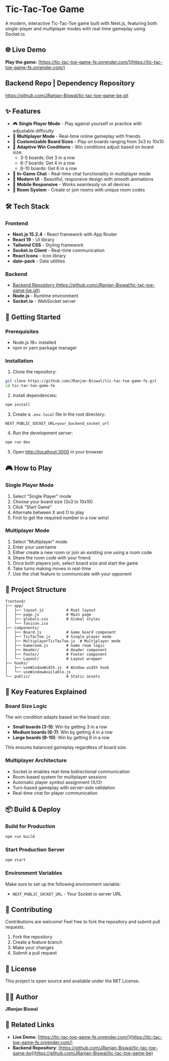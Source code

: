 # Tic-Tac-Toe Game

A modern, interactive Tic-Tac-Toe game built with Next.js, featuring both single-player and multiplayer modes with real-time gameplay using Socket.io.

## 🌐 Live Demo

**Play the game:** [https://tic-tac-toe-game-fe.onrender.com/](https://tic-tac-toe-game-fe.onrender.com/)

## Backend Repo | Dependency Repository
https://github.com/JRanjan-Biswal/tic-tac-toe-game-be.git

## ✨ Features

- 🎮 **Single Player Mode** - Play against yourself or practice with adjustable difficulty
- 👥 **Multiplayer Mode** - Real-time online gameplay with friends
- 📐 **Customizable Board Sizes** - Play on boards ranging from 3x3 to 10x10
- 🎯 **Adaptive Win Conditions** - Win conditions adjust based on board size:
  - 3-5 boards: Get 3 in a row
  - 6-7 boards: Get 4 in a row
  - 8-10 boards: Get 6 in a row
- 💬 **In-Game Chat** - Real-time chat functionality in multiplayer mode
- 🎨 **Modern UI** - Beautiful, responsive design with smooth animations
- 📱 **Mobile Responsive** - Works seamlessly on all devices
- 🔄 **Room System** - Create or join rooms with unique room codes

## 🛠️ Tech Stack

### Frontend
- **Next.js 15.2.4** - React framework with App Router
- **React 19** - UI library
- **Tailwind CSS** - Styling framework
- **Socket.io Client** - Real-time communication
- **React Icons** - Icon library
- **date-pack** - Date utilities

### Backend
- [Backend Repository (https://github.com/JRanjan-Biswal/tic-tac-toe-game-be.git)](https://github.com/JRanjan-Biswal/tic-tac-toe-game-be.git)
- **Node.js** - Runtime environment
- **Socket.io** - WebSocket server

## 🚀 Getting Started

### Prerequisites

- Node.js 18+ installed
- npm or yarn package manager

### Installation

1. Clone the repository:
```bash
git clone https://github.com/JRanjan-Biswal/tic-tac-toe-game-fe.git
cd tic-tac-toe-game-fe
```

2. Install dependencies:
```bash
npm install
```

3. Create a `.env.local` file in the root directory:
```env
NEXT_PUBLIC_SOCKET_URL=your_backend_socket_url
```

4. Run the development server:
```bash
npm run dev
```

5. Open [http://localhost:3000](http://localhost:3000) in your browser

## 🎮 How to Play

### Single Player Mode

1. Select "Single Player" mode
2. Choose your board size (3x3 to 10x10)
3. Click "Start Game"
4. Alternate between X and O to play
5. First to get the required number in a row wins!

### Multiplayer Mode

1. Select "Multiplayer" mode
2. Enter your username
3. Either create a new room or join an existing one using a room code
4. Share the room code with your friend
5. Once both players join, select board size and start the game
6. Take turns making moves in real-time
7. Use the chat feature to communicate with your opponent

## 📁 Project Structure

```
frontend/
├── app/
│   ├── layout.js          # Root layout
│   ├── page.js            # Main page
│   ├── globals.css        # Global styles
│   └── favicon.ico
├── components/
│   ├── Board.js           # Game board component
│   ├── TicTacToe.js       # Single player mode
│   ├── MultiplayerTicTacToe.js  # Multiplayer mode
│   ├── Gameroom.js        # Game room logic
│   ├── Header/            # Header component
│   ├── Footer/            # Footer component
│   └── Layout/            # Layout wrapper
├── hooks/
│   ├── useWindowWidth.js  # Window width hook
│   └── useWindowAvailable.js
└── public/                # Static assets
```

## 🎨 Key Features Explained

### Board Size Logic
The win condition adapts based on the board size:
- **Small boards (3-5)**: Win by getting 3 in a row
- **Medium boards (6-7)**: Win by getting 4 in a row  
- **Large boards (8-10)**: Win by getting 6 in a row

This ensures balanced gameplay regardless of board size.

### Multiplayer Architecture
- Socket.io enables real-time bidirectional communication
- Room-based system for multiplayer sessions
- Automatic player symbol assignment (X/O)
- Turn-based gameplay with server-side validation
- Real-time chat for player communication

## 📦 Build & Deploy

### Build for Production

```bash
npm run build
```

### Start Production Server

```bash
npm start
```

### Environment Variables

Make sure to set up the following environment variable:

- `NEXT_PUBLIC_SOCKET_URL` - Your Socket.io server URL

## 🤝 Contributing

Contributions are welcome! Feel free to fork the repository and submit pull requests.

1. Fork the repository
2. Create a feature branch
3. Make your changes
4. Submit a pull request

## 📝 License

This project is open source and available under the MIT License.

## 👨‍💻 Author

**JRanjan Biswal**

## 🔗 Related Links

- **Live Demo**: [https://tic-tac-toe-game-fe.onrender.com/](https://tic-tac-toe-game-fe.onrender.com/)
- **Backend Repository**: [https://github.com/JRanjan-Biswal/tic-tac-toe-game-be](https://github.com/JRanjan-Biswal/tic-tac-toe-game-be)
